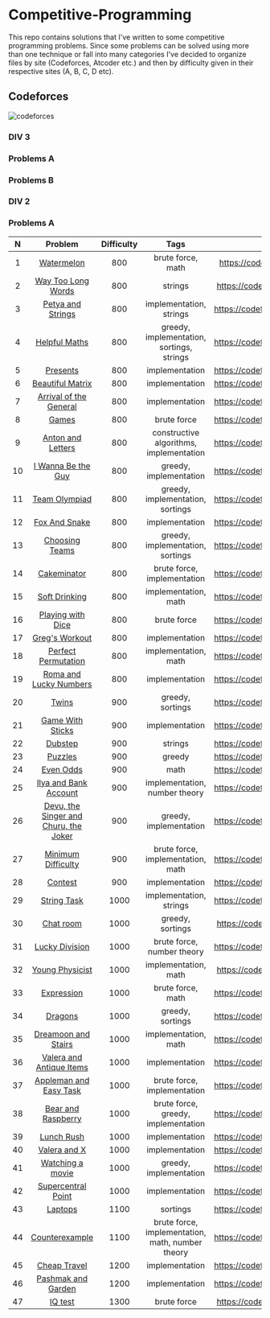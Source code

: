 # Competitive-Programming

This repo contains solutions that I've written to some competitive programming problems. Since some problems can be solved using more than one technique or fall into many categories I've decided to organize files by site (Codeforces, Atcoder etc.) and then by difficulty given in their respective sites (A, B, C, D etc).

## Codeforces
![codeforces](https://sta.codeforces.com/s/33823/images/codeforces-vs-coronavirus-65.png)

### DIV 3

### Problems A

### Problems B

### DIV 2

### Problems A
**N**|**Problem**|**Difficulty**|**Tags**|**Statement**
:-----:|:-----:|:-----:|:-----:|:-----:
1|[Watermelon](https://github.com/AbrMa/Competitive-Programming/blob/master/Codeforces/Div%202/A/Anton%20and%20Letters.cpp)|800|brute force, math|https://codeforces.com/problemset/problem/4/A
2|[Way Too Long Words](https://github.com/AbrMa/Competitive-Programming/blob/master/Codeforces/Div%202/A/Way%20Too%20Long%20Words.cpp)|800|strings|https://codeforces.com/problemset/problem/71/A
3|[Petya and Strings](https://github.com/AbrMa/Competitive-Programming/blob/master/Codeforces/Div%202/A/Petya%20and%20Strings.cpp)|800|implementation, strings|https://codeforces.com/problemset/problem/112/A
4|[Helpful Maths](https://github.com/AbrMa/Competitive-Programming/blob/master/Codeforces/Div%202/A/Helpful%20Maths.cpp)|800|greedy, implementation, sortings, strings|https://codeforces.com/problemset/problem/339/A
5|[Presents](https://github.com/AbrMa/Competitive-Programming/blob/master/Codeforces/Div%202/A/Presents.cpp)|800|implementation|https://codeforces.com/problemset/problem/136/A
6|[Beautiful Matrix](https://github.com/AbrMa/Competitive-Programming/blob/master/Codeforces/Div%202/A/Beautiful%20Matrix.cpp)|800|implementation|https://codeforces.com/problemset/problem/263/A
7|[Arrival of the General](https://github.com/AbrMa/Competitive-Programming/blob/master/Codeforces/Div%202/A/Arrival%20of%20the%20General.cpp)|800|implementation|https://codeforces.com/problemset/problem/144/A
8|[Games](https://github.com/AbrMa/Competitive-Programming/blob/master/Codeforces/Div%202/A/Games.cpp)|800|brute force|https://codeforces.com/problemset/problem/268/A
9|[Anton and Letters](https://github.com/AbrMa/Competitive-Programming/blob/master/Codeforces/Div%202/A/Anton%20and%20Letters.cpp)|800|constructive algorithms, implementation|https://codeforces.com/problemset/problem/443/A
10|[I Wanna Be the Guy](https://github.com/AbrMa/Competitive-Programming/blob/master/Codeforces/Div%202/A/I%20Wanna%20Be%20the%20Guy.cpp)|800|greedy, implementation|https://codeforces.com/problemset/problem/469/A
11|[Team Olympiad](https://github.com/AbrMa/Competitive-Programming/blob/master/Codeforces/Div%202/A/Team%20Olympiad.cpp)|800|greedy, implementation, sortings|https://codeforces.com/problemset/problem/490/A
12|[Fox And Snake](https://github.com/AbrMa/Competitive-Programming/blob/master/Codeforces/Div%202/A/Fox%20And%20Snake.cpp)|800|implementation|https://codeforces.com/problemset/problem/510/A
13|[Choosing Teams](https://github.com/AbrMa/Competitive-Programming/blob/master/Codeforces/Div%202/A/Choosing%20Teams.cpp)|800|greedy, implementation, sortings|https://codeforces.com/problemset/problem/432/A
14|[Cakeminator](https://github.com/AbrMa/Competitive-Programming/blob/master/Codeforces/Div%202/A/Cakeminator.cpp)|800|brute force, implementation|https://codeforces.com/problemset/problem/330/A
15|[Soft Drinking](https://github.com/AbrMa/Competitive-Programming/blob/master/Codeforces/Div%202/A/Soft%20Drinking.cpp)|800|implementation, math|https://codeforces.com/problemset/problem/151/A
16|[Playing with Dice](https://github.com/AbrMa/Competitive-Programming/blob/master/Codeforces/Div%202/A/Playing%20with%20Dice.cpp)|800|brute force|https://codeforces.com/problemset/problem/378/A
17|[Greg's Workout](https://github.com/AbrMa/Competitive-Programming/blob/master/Codeforces/Div%202/A/Greg's%20Workout.cpp)|800|implementation|https://codeforces.com/problemset/problem/255/A
18|[Perfect Permutation](https://github.com/AbrMa/Competitive-Programming/blob/master/Codeforces/Div%202/A/Perfect%20Permutation.cpp)|800|implementation, math|https://codeforces.com/problemset/problem/233/A
19|[Roma and Lucky Numbers](https://github.com/AbrMa/Competitive-Programming/blob/master/Codeforces/Div%202/A/Roma%20and%20Lucky%20Numbers.cpp)|800|implementation|https://codeforces.com/problemset/problem/262/A
20|[Twins](https://github.com/AbrMa/Competitive-Programming/blob/master/Codeforces/Div%202/A/Twins.cpp)|900|greedy, sortings|https://codeforces.com/problemset/problem/160/A
21|[Game With Sticks](https://github.com/AbrMa/Competitive-Programming/blob/master/Codeforces/Div%202/A/Game%20With%20Sticks.cpp)|900|implementation|https://codeforces.com/problemset/problem/451/A
22|[Dubstep](https://github.com/AbrMa/Competitive-Programming/blob/master/Codeforces/Div%202/A/Dubstep.cpp)|900|strings|https://codeforces.com/problemset/problem/208/A
23|[Puzzles](https://github.com/AbrMa/Competitive-Programming/blob/master/Codeforces/Div%202/A/Puzzles.cpp)|900|greedy|https://codeforces.com/problemset/problem/337/A
24|[Even Odds](https://github.com/AbrMa/Competitive-Programming/blob/master/Codeforces/Div%202/A/Even%20Odds.cpp)|900|math|https://codeforces.com/problemset/problem/318/A
25|[Ilya and Bank Account](https://github.com/AbrMa/Competitive-Programming/blob/master/Codeforces/Div%202/A/Ilya%20and%20Bank%20Account.cpp)|900|implementation, number theory|https://codeforces.com/problemset/problem/313/A
26|[Devu, the Singer and Churu, the Joker](https://github.com/AbrMa/Competitive-Programming/blob/master/Codeforces/Div%202/A/Devu%2C%20the%20Singer%20and%20Churu%2C%20the%20Joker.cpp)|900|greedy, implementation|https://codeforces.com/problemset/problem/439/A
27|[Minimum Difficulty](https://github.com/AbrMa/Competitive-Programming/blob/master/Codeforces/Div%202/A/Minimum%20Difficulty.cpp)|900|brute force, implementation, math|https://codeforces.com/problemset/problem/496/A
28|[Contest](https://github.com/AbrMa/Competitive-Programming/blob/master/Codeforces/Div%202/A/Contest.cpp)|900|implementation|https://codeforces.com/problemset/problem/501/A
29|[String Task](https://github.com/AbrMa/Competitive-Programming/blob/master/Codeforces/Div%202/A/String%20Task.cpp)|1000|implementation, strings|https://codeforces.com/problemset/problem/118/A
30|[Chat room](https://github.com/AbrMa/Competitive-Programming/blob/master/Codeforces/Div%202/A/Chat%20room.cpp)|1000|greedy, sortings|https://codeforces.com/problemset/problem/58/A
31|[Lucky Division](https://github.com/AbrMa/Competitive-Programming/blob/master/Codeforces/Div%202/A/Lucky%20Division.cpp)|1000|brute force, number theory|https://codeforces.com/problemset/problem/122/A
32|[Young Physicist](https://github.com/AbrMa/Competitive-Programming/blob/master/Codeforces/Div%202/A/Young%20Physicist.cpp)|1000|implementation, math|https://codeforces.com/problemset/problem/69/A
33|[Expression](https://github.com/AbrMa/Competitive-Programming/blob/master/Codeforces/Div%202/A/Expression.cpp)|1000|brute force, math|https://codeforces.com/problemset/problem/479/A
34|[Dragons](https://github.com/AbrMa/Competitive-Programming/blob/master/Codeforces/Div%202/A/Dragons.cpp)|1000|greedy, sortings|https://codeforces.com/problemset/problem/230/A
35|[Dreamoon and Stairs](https://github.com/AbrMa/Competitive-Programming/blob/master/Codeforces/Div%202/A/Dreamoon%20and%20Stairs.cpp)|1000|implementation, math|https://codeforces.com/problemset/problem/476/A
36|[Valera and Antique Items](https://github.com/AbrMa/Competitive-Programming/blob/master/Codeforces/Div%202/A/Valera%20and%20Antique%20Items.cpp)|1000|implementation|https://codeforces.com/problemset/problem/441/A
37|[Appleman and Easy Task](https://github.com/AbrMa/Competitive-Programming/blob/master/Codeforces/Div%202/A/Appleman%20and%20Easy%20Task.cpp)|1000|brute force, implementation|https://codeforces.com/problemset/problem/462/A
38|[Bear and Raspberry](https://github.com/AbrMa/Competitive-Programming/blob/master/Codeforces/Div%202/A/Bear%20and%20Raspberry.cpp)|1000|brute force, greedy, implementation|https://codeforces.com/problemset/problem/385/A
39|[Lunch Rush](https://github.com/AbrMa/Competitive-Programming/blob/master/Codeforces/Div%202/A/Lunch%20Rush.cpp)|1000|implementation|https://codeforces.com/problemset/problem/276/A
40|[Valera and X](https://github.com/AbrMa/Competitive-Programming/blob/master/Codeforces/Div%202/A/Valera%20and%20X.cpp)|1000|implementation|https://codeforces.com/problemset/problem/404/A
41|[Watching a movie](https://github.com/AbrMa/Competitive-Programming/blob/master/Codeforces/Div%202/A/Watching%20a%20movie.cpp)|1000|greedy, implementation|https://codeforces.com/problemset/problem/499/A
42|[Supercentral Point](https://github.com/AbrMa/Competitive-Programming/blob/master/Codeforces/Div%202/A/Supercentral%20Point.cpp)|1000|implementation|https://codeforces.com/problemset/problem/165/A
43|[Laptops](https://github.com/AbrMa/Competitive-Programming/blob/master/Codeforces/Div%202/A/Laptops.cpp)|1100|sortings|https://codeforces.com/problemset/problem/456/A
44|[Counterexample](https://github.com/AbrMa/Competitive-Programming/blob/master/Codeforces/Div%202/A/Counterexample.cpp)|1100|brute force, implementation, math, number theory|https://codeforces.com/problemset/problem/483/A
45|[Cheap Travel](https://github.com/AbrMa/Competitive-Programming/blob/master/Codeforces/Div%202/A/Cheap%20Travel.cpp)|1200|implementation|https://codeforces.com/problemset/problem/466/A
46|[Pashmak and Garden](https://github.com/AbrMa/Competitive-Programming/blob/master/Codeforces/Div%202/A/Pashmak%20and%20Garden.cpp)|1200|implementation|https://codeforces.com/problemset/problem/459/A
47|[IQ test](https://github.com/AbrMa/Competitive-Programming/blob/master/Codeforces/Div%202/A/IQ%20test.cpp)|1300|brute force|https://codeforces.com/problemset/problem/25/A

